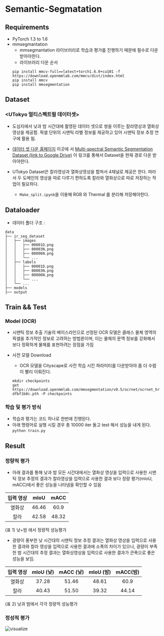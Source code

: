 # Semantic-Segmatation

## Requirements

- PyTorch 1.3 to 1.6
- mmsegmantation
  - mmsegmantation 라이브러리로 학습과 평가를 진행하기 때문에 필수로 다운받아야한다. 
  - 라이브러리 다운 순서
  ```
  pip install mmcv-full==latest+torch1.6.0+cu101 -f https://download.openmmlab.com/mmcv/dist/index.html
  pip install mmcv
  pip install mmsegmentation
  ```

## Dataset

### <UTokyo 멀티스펙트럴 데이터셋>
- 도심지에서 낮과 밤 시간대에 촬영된 데이터 셋으로 쌍을 이루는 칼라영상과 열화상 영상을 제공함. 픽셀 단위의 시맨틱 라벨 정보를 제공하고 있어 시맨틱 정보 추정 연구에 활용 됨.

- [데이터 셋 다운 홈페이지](https://www.mi.t.u-tokyo.ac.jp/static/projects/mil_multispectral/) 이곳에 서 [Multi-spectral Semantic Segmentation Dataset (link to Google Drive)](https://drive.google.com/drive/u/2/folders/0B7Loi-7ye3pPU2hWUC00djNFU00) 이 링크를 통해서 Dataset을  현재 경로 다운 받아야한다.

- UTokyo Dataset은 칼라영상과 열화상영상을 합쳐서 4채널로 제공은 한다. 따라서 두 도메인의 영상을 따로 다루기 편하도록 칼라와 열화상으로 따로 저장하는 작업이 필요하다.
  - ```Make_split.ipynb```을 이용해 RGB 와 Thermal 를 분리해 저장해야한다. 


## Dataloader


- 데이터 폴더 구조 :
```
data
├── ir_seg_dataset
│   ├── images
│   │   ├── 00001D.png
│   │   ├── 00003N.png
│   │   ├── 00006N.png
│   │   └── ...
│   ├── labels
│   │   ├── 00001D.png
│   │   ├── 00003N.png
│   │   ├── 00006N.png
│   │   └── ...
│   └── ...
├── models
├── output

```

## Train && Test 

### Model (OCR)
-  시맨틱 정보 추출 기술의 베이스라인으로 선정된 OCR  모델은 클래스 물체 영역의 픽셀을 추가적인 정보로 고려하는 방법론이며, 이는 물체의 문맥 정보를 강화해서 보다 정확하게 물체를 표현하려는 장점을 가짐

- 사전 모델 Download
  - OCR 모델을 Cityscape로 사전 학습 시킨 파라미터를 다운받아야 좀 더 수렴이 빨리 이뤄진다.
  ```
  mkdir checkpoints
  get https://download.openmmlab.com/mmsegmentation/v0.5/ocrnet/ocrnet_hr48_512x1024_160k_cityscapes/ocrnet_hr48_512x1024_160k_cityscapes_20200602_191037-dfbf1b0c.pth -P checkpoints
  ```
### 학습 및 평가 방식 
- 학습과 평가는 코드 하나로 한번에 진행된다.
- 아래 명령어로 실행 시킬 경우 총 10000 iter 돌고 test 해서 성능을 내게 된다. 
   ```python train.py``` 

## Result

### 정량적 평가

- 아래 결과를 통해 낮과 밤 모든 시간대에서는 열화상 영상을 입력으로 사용한 시맨틱 정보 추정의 결과가 칼라영상을 입력으로 사용한 결과 보다 정량 평가(mIoU, mACC)에서 좋은 성능을 나타냄을 확인할 수 있음

| 입력 영상| mIoU | mACC |
| :-----:|:-----: |:-----: |
|   열화상    | 46.46 | 60.9 |
|   칼라  |  42.58 |  48.32  |
(표 1) 낮+밤 에서 정량적 성능평가

- 광량이 풍부한 낮 시간대의 시맨틱 정보 추정 결과는 열화상 영상을 입력으로 사용한 결과와 칼라 영상을 입력으로 사용한 결과에 소폭의 차이가 있으나, 광량이 부족한 밤 시간대의 추정 결과는 열화상영상을 입력으로 사용한 결과가 큰폭으로 좋은 성능을 보임.

| 입력 영상| mIoU (낮)| mACC (낮) | mIoU (밤) | mACC(밤) |
| :-----:|:-----: |:-----: | :-----: |:-----: |
|   열화상    | 37.28 | 51.46 | 48.61 | 60.9 |
|   칼라  |  40.43 |  51.50  |39.32|  44.14  |
(표 2) 낮과 밤에서 각각 정량적 성능평가

### 정성적 평가

![visualize](images/visualize.png)